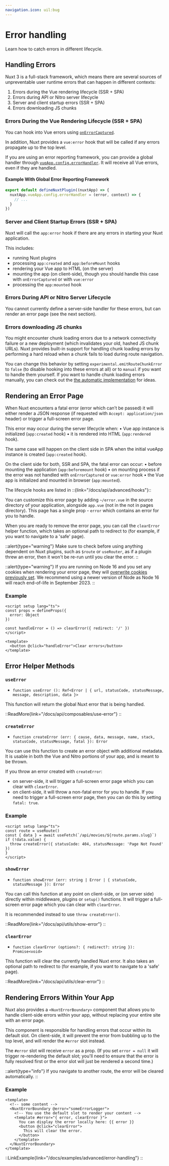 ```yaml
---
navigation.icon: uil:bug
---
```


# Error handling

Learn how to catch errors in different lifecycle.

## Handling Errors

Nuxt 3 is a full-stack framework, which means there are several sources of unpreventable user runtime errors that can happen in different contexts:

1. Errors during the Vue rendering lifecycle (SSR + SPA)
1. Errors during API or Nitro server lifecycle
1. Server and client startup errors (SSR + SPA)
1. Errors downloading JS chunks

### Errors During the Vue Rendering Lifecycle (SSR + SPA)

You can hook into Vue errors using [`onErrorCaptured`](https://vuejs.org/api/composition-api-lifecycle.html#onerrorcaptured).

In addition, Nuxt provides a `vue:error` hook that will be called if any errors propagate up to the top level.

If you are using an error reporting framework, you can provide a global handler through [`vueApp.config.errorHandler`](https://vuejs.org/api/application.html#app-config-errorhandler). It will receive all Vue errors, even if they are handled.

#### Example With Global Error Reporting Framework

```js
export default defineNuxtPlugin((nuxtApp) => {
  nuxtApp.vueApp.config.errorHandler = (error, context) => {
    // ...
  }
})
```

### Server and Client Startup Errors (SSR + SPA)

Nuxt will call the `app:error` hook if there are any errors in starting your Nuxt application.

This includes:

* running Nuxt plugins
* processing `app:created` and `app:beforeMount` hooks
* rendering your Vue app to HTML (on the server)
* mounting the app (on client-side), though you should handle this case with `onErrorCaptured` or with `vue:error`
* processing the `app:mounted` hook

### Errors During API or Nitro Server Lifecycle

You cannot currently define a server-side handler for these errors, but can render an error page (see the next section).

### Errors downloading JS chunks

You might encounter chunk loading errors due to a network connectivity failure or a new deployment (which invalidates your old, hashed JS chunk URLs). Nuxt provides built-in support for handling chunk loading errors by performing a hard reload when a chunk fails to load during route navigation.

You can change this behavior by setting `experimental.emitRouteChunkError` to `false` (to disable hooking into these errors at all) or to `manual` if you want to handle them yourself. If you want to handle chunk loading errors manually, you can check out the [the automatic implementation](https://github.com/nuxt/nuxt/blob/main/packages/nuxt/src/app/plugins/chunk-reload.client.ts) for ideas.

## Rendering an Error Page

When Nuxt encounters a fatal error (error which can’t be passed) it will either render a JSON response (if requested with `Accept: application/json` header) or trigger a full-screen error page.

This error may occur during the server lifecycle when:
• Vue app instance is initialized (`app:created` hook)
• it is rendered into HTML (`app:rendered` hook).

The same case will happen on the client side in SPA when the initial vueApp instance is created (`app:created` hook).

On the client side for both, SSR and SPA, the fatal error can occur:
• before mounting the application (`app:beforemount` hook)
• on mounting process if the error was not handled with `onErrorCaptured` or `vue:error` hook
• the Vue app is initialized and mounted in browser (`app:mounted`).

The lifecycle hooks are listed in ::{link="/docs/api/advanced/hooks"}::

You can customize this error page by adding `~/error.vue` in the source directory of your application, alongside `app.vue` (not in the not in pages directory). This page has a single prop - `error` which contains an error for you to handle.

When you are ready to remove the error page, you can call the `clearError` helper function, which takes an optional path to redirect to (for example, if you want to navigate to a 'safe' page).

::alert{type="warning"}
Make sure to check before using anything dependent on Nuxt plugins, such as `$route` or `useRouter`, as if a plugin threw an error, then it won't be re-run until you clear the error.
::

::alert{type="warning"}
If you are running on Node 16 and you set any cookies when rendering your error page, they will [overwrite cookies previously set](https://github.com/nuxt/nuxt/pull/20585). We recommend using a newer version of Node as Node 16 will reach end-of-life in September 2023.
::

### Example

```vue [error.vue]
<script setup lang="ts">
const props = defineProps({
  error: Object
})

const handleError = () => clearError({ redirect: '/' })
</script>

<template>
  <button @click="handleError">Clear errors</button>
</template>
```

## Error Helper Methods

### `useError`

* `function useError (): Ref<Error | { url, statusCode, statusMessage, message, description, data }>`

This function will return the global Nuxt error that is being handled.

::ReadMore{link="/docs/api/composables/use-error"}
::

### `createError`

* `function createError (err: { cause, data, message, name, stack, statusCode, statusMessage, fatal }): Error`

You can use this function to create an error object with additional metadata. It is usable in both the Vue and Nitro portions of your app, and is meant to be thrown.

If you throw an error created with `createError`:

* on server-side, it will trigger a full-screen error page which you can clear with `clearError`.
* on client-side, it will throw a non-fatal error for you to handle. If you need to trigger a full-screen error page, then you can do this by setting `fatal: true`.

### Example

```vue [pages/movies/[slug].vue]
<script setup lang="ts">
const route = useRoute()
const { data } = await useFetch(`/api/movies/${route.params.slug}`)
if (!data.value) {
  throw createError({ statusCode: 404, statusMessage: 'Page Not Found' })
}
</script>
```

### `showError`

* `function showError (err: string | Error | { statusCode, statusMessage }): Error`

You can call this function at any point on client-side, or (on server side) directly within middleware, plugins or `setup()` functions. It will trigger a full-screen error page which you can clear with `clearError`.

It is recommended instead to use `throw createError()`.

::ReadMore{link="/docs/api/utils/show-error"}
::

### `clearError`

* `function clearError (options?: { redirect?: string }): Promise<void>`

This function will clear the currently handled Nuxt error. It also takes an optional path to redirect to (for example, if you want to navigate to a 'safe' page).

::ReadMore{link="/docs/api/utils/clear-error"}
::

## Rendering Errors Within Your App

Nuxt also provides a `<NuxtErrorBoundary>` component that allows you to handle client-side errors within your app, without replacing your entire site with an error page.

This component is responsible for handling errors that occur within its default slot. On client-side, it will prevent the error from bubbling up to the top level, and will render the `#error` slot instead.

The `#error` slot will receive `error` as a prop. (If you set `error = null` it will trigger re-rendering the default slot; you'll need to ensure that the error is fully resolved first or the error slot will just be rendered a second time.)

::alert{type="info"}
If you navigate to another route, the error will be cleared automatically.
::

### Example

```vue [pages/index.vue]
<template>
  <!-- some content -->
  <NuxtErrorBoundary @error="someErrorLogger">
    <!-- You use the default slot to render your content -->
    <template #error="{ error, clearError }">
      You can display the error locally here: {{ error }}
      <button @click="clearError">
        This will clear the error.
      </button>
    </template>
  </NuxtErrorBoundary>
</template>
```

::LinkExample{link="/docs/examples/advanced/error-handling"}
::
